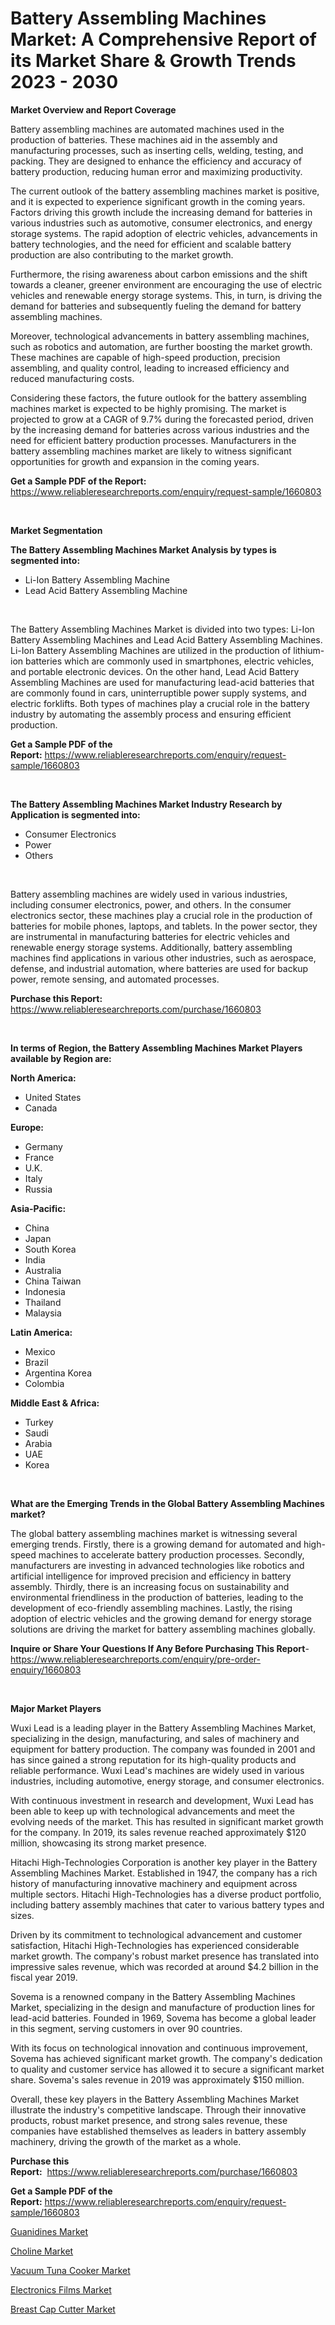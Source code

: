 <p><h1>Battery Assembling Machines Market: A Comprehensive Report of its Market Share & Growth Trends 2023 - 2030</h1></p><p><strong>Market Overview and Report Coverage</strong></p>
<p><p>Battery assembling machines are automated machines used in the production of batteries. These machines aid in the assembly and manufacturing processes, such as inserting cells, welding, testing, and packing. They are designed to enhance the efficiency and accuracy of battery production, reducing human error and maximizing productivity.</p><p>The current outlook of the battery assembling machines market is positive, and it is expected to experience significant growth in the coming years. Factors driving this growth include the increasing demand for batteries in various industries such as automotive, consumer electronics, and energy storage systems. The rapid adoption of electric vehicles, advancements in battery technologies, and the need for efficient and scalable battery production are also contributing to the market growth.</p><p>Furthermore, the rising awareness about carbon emissions and the shift towards a cleaner, greener environment are encouraging the use of electric vehicles and renewable energy storage systems. This, in turn, is driving the demand for batteries and subsequently fueling the demand for battery assembling machines.</p><p>Moreover, technological advancements in battery assembling machines, such as robotics and automation, are further boosting the market growth. These machines are capable of high-speed production, precision assembling, and quality control, leading to increased efficiency and reduced manufacturing costs.</p><p>Considering these factors, the future outlook for the battery assembling machines market is expected to be highly promising. The market is projected to grow at a CAGR of 9.7% during the forecasted period, driven by the increasing demand for batteries across various industries and the need for efficient battery production processes. Manufacturers in the battery assembling machines market are likely to witness significant opportunities for growth and expansion in the coming years.</p></p>
<p><strong>Get a Sample PDF of the Report:</strong> <a href="https://www.reliableresearchreports.com/enquiry/request-sample/1660803">https://www.reliableresearchreports.com/enquiry/request-sample/1660803</a></p>
<p>&nbsp;</p>
<p><strong>Market Segmentation</strong></p>
<p><strong>The Battery Assembling Machines Market Analysis by types is segmented into:</strong></p>
<p><ul><li>Li-Ion Battery Assembling Machine</li><li>Lead Acid Battery Assembling Machine</li></ul></p>
<p>&nbsp;</p>
<p><p>The Battery Assembling Machines Market is divided into two types: Li-Ion Battery Assembling Machines and Lead Acid Battery Assembling Machines. Li-Ion Battery Assembling Machines are utilized in the production of lithium-ion batteries which are commonly used in smartphones, electric vehicles, and portable electronic devices. On the other hand, Lead Acid Battery Assembling Machines are used for manufacturing lead-acid batteries that are commonly found in cars, uninterruptible power supply systems, and electric forklifts. Both types of machines play a crucial role in the battery industry by automating the assembly process and ensuring efficient production.</p></p>
<p><strong>Get a Sample PDF of the Report:</strong>&nbsp;<a href="https://www.reliableresearchreports.com/enquiry/request-sample/1660803">https://www.reliableresearchreports.com/enquiry/request-sample/1660803</a></p>
<p>&nbsp;</p>
<p><strong>The Battery Assembling Machines Market Industry Research by Application is segmented into:</strong></p>
<p><ul><li>Consumer Electronics</li><li>Power</li><li>Others</li></ul></p>
<p>&nbsp;</p>
<p><p>Battery assembling machines are widely used in various industries, including consumer electronics, power, and others. In the consumer electronics sector, these machines play a crucial role in the production of batteries for mobile phones, laptops, and tablets. In the power sector, they are instrumental in manufacturing batteries for electric vehicles and renewable energy storage systems. Additionally, battery assembling machines find applications in various other industries, such as aerospace, defense, and industrial automation, where batteries are used for backup power, remote sensing, and automated processes.</p></p>
<p><strong>Purchase this Report:</strong>&nbsp; <a href="https://www.reliableresearchreports.com/purchase/1660803">https://www.reliableresearchreports.com/purchase/1660803</a></p>
<p>&nbsp;</p>
<p><strong>In terms of Region, the Battery Assembling Machines Market Players available by Region are:</strong></p>
<p>
    <p> <strong> North America: </strong>
        <ul>
            <li>United States</li>
            <li>Canada</li>
        </ul>
        </p> 
    <p> <strong> Europe: </strong>
        <ul>
            <li>Germany</li>
            <li>France</li>
            <li>U.K.</li>
            <li>Italy</li>
            <li>Russia</li>
        </ul>
        </p> 
    <p> <strong> Asia-Pacific: </strong>
        <ul>
            <li>China</li>
            <li>Japan</li>
            <li>South Korea</li>
            <li>India</li>
            <li>Australia</li>
            <li>China Taiwan</li>
            <li>Indonesia</li>
            <li>Thailand</li>
            <li>Malaysia</li>
        </ul>
        </p> 
    <p> <strong> Latin America: </strong>
        <ul>
            <li>Mexico</li>
            <li>Brazil</li>
            <li>Argentina Korea</li>
            <li>Colombia</li>
        </ul>
        </p> 
    <p> <strong> Middle East & Africa: </strong>
        <ul>
            <li>Turkey</li>
            <li>Saudi</li>
            <li>Arabia</li>
            <li>UAE</li>
            <li>Korea</li>
        </ul>
    </p>
    </p>
<p>&nbsp;</p>
<p><strong>What are the Emerging Trends in the Global Battery Assembling Machines market?</strong></p>
<p><p>The global battery assembling machines market is witnessing several emerging trends. Firstly, there is a growing demand for automated and high-speed machines to accelerate battery production processes. Secondly, manufacturers are investing in advanced technologies like robotics and artificial intelligence for improved precision and efficiency in battery assembly. Thirdly, there is an increasing focus on sustainability and environmental friendliness in the production of batteries, leading to the development of eco-friendly assembling machines. Lastly, the rising adoption of electric vehicles and the growing demand for energy storage solutions are driving the market for battery assembling machines globally.</p></p>
<p><strong>Inquire or Share Your Questions If Any Before Purchasing This Report</strong>- <a href="https://www.reliableresearchreports.com/enquiry/pre-order-enquiry/1660803">https://www.reliableresearchreports.com/enquiry/pre-order-enquiry/1660803</a></p>
<p>&nbsp;</p>
<p><strong>Major Market Players</strong></p>
<p><p>Wuxi Lead is a leading player in the Battery Assembling Machines Market, specializing in the design, manufacturing, and sales of machinery and equipment for battery production. The company was founded in 2001 and has since gained a strong reputation for its high-quality products and reliable performance. Wuxi Lead's machines are widely used in various industries, including automotive, energy storage, and consumer electronics.</p><p>With continuous investment in research and development, Wuxi Lead has been able to keep up with technological advancements and meet the evolving needs of the market. This has resulted in significant market growth for the company. In 2019, its sales revenue reached approximately $120 million, showcasing its strong market presence.</p><p>Hitachi High-Technologies Corporation is another key player in the Battery Assembling Machines Market. Established in 1947, the company has a rich history of manufacturing innovative machinery and equipment across multiple sectors. Hitachi High-Technologies has a diverse product portfolio, including battery assembly machines that cater to various battery types and sizes.</p><p>Driven by its commitment to technological advancement and customer satisfaction, Hitachi High-Technologies has experienced considerable market growth. The company's robust market presence has translated into impressive sales revenue, which was recorded at around $4.2 billion in the fiscal year 2019.</p><p>Sovema is a renowned company in the Battery Assembling Machines Market, specializing in the design and manufacture of production lines for lead-acid batteries. Founded in 1969, Sovema has become a global leader in this segment, serving customers in over 90 countries.</p><p>With its focus on technological innovation and continuous improvement, Sovema has achieved significant market growth. The company's dedication to quality and customer service has allowed it to secure a significant market share. Sovema's sales revenue in 2019 was approximately $150 million.</p><p>Overall, these key players in the Battery Assembling Machines Market illustrate the industry's competitive landscape. Through their innovative products, robust market presence, and strong sales revenue, these companies have established themselves as leaders in battery assembly machinery, driving the growth of the market as a whole.</p></p>
<p><strong>Purchase this Report:</strong>&nbsp;&nbsp;<a href="https://www.reliableresearchreports.com/purchase/1660803">https://www.reliableresearchreports.com/purchase/1660803</a></p>
<p></p>
<p><strong>Get a Sample PDF of the Report:</strong>&nbsp;<a href="https://www.reliableresearchreports.com/enquiry/request-sample/1660803">https://www.reliableresearchreports.com/enquiry/request-sample/1660803</a></p>
<p><p><a href="https://medium.com/@sheilahaley2023/guanidines-market-trends-forecast-and-competitive-analysis-to-2030-6c58611292d3">Guanidines Market</a></p><p><a href="https://medium.com/@aureliarice2023/choline-market-furnishes-information-on-market-share-market-trends-and-market-growth-71eb6127748e">Choline Market</a></p><p><a href="https://github.com/ashepherd82/Market-Research-Report-List-1/blob/main/vacuum-tuna-cooker-market.md">Vacuum Tuna Cooker Market</a></p><p><a href="https://medium.com/@marvinwalsh2023/electronics-films-market-research-report-its-history-and-forecast-2023-to-2030-12b196040823">Electronics Films Market</a></p><p><a href="https://github.com/FassouRP/Market-Research-Report-List-1/blob/main/breast-cap-cutter-market.md">Breast Cap Cutter Market</a></p></p>